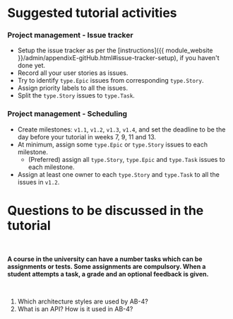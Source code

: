 # Suggested tutorial activities

### Project management - Issue tracker

- Setup the issue tracker as per the [instructions]({{ module_website }}/admin/appendixE-gitHub.html#issue-tracker-setup), if you haven't done yet.
- Record all your user stories as issues.
- Try to identify `type.Epic` issues from corresponding `type.Story`.
- Assign priority labels to all the issues.
- Split the `type.Story` issues to `type.Task`.

### Project management - Scheduling

- Create milestones: `v1.1`, `v1.2`, `v1.3`, `v1.4`, and set the deadline to be the day before your tutorial in weeks  7, 9, 11 and 13.
- At minimum, assign some `type.Epic` or `type.Story` issues to each milestone.
  - (Preferred) assign all `type.Story`, `type.Epic` and `type.Task` issues to each milestone.
- Assign at least one owner to each `type.Story` and `type.Task` to all the issues in `v1.2`. 
 
# Questions to be discussed in the tutorial

<include src="../../book/modeling/modelingBehaviors/activityDiagrams/q-modelWorkflowOfBurgerShop.md" />

<br>

<panel header="{{icon_Q }} Model the relation between the students and tasks">
<question>

**A course in the university can have a number tasks which can be assignments or tests. 
Some assignments are compulsory. When a student attempts a task, a grade and an optional feedback is given.**

</question>
</panel>

<br>

<panel header="{{ icon_Q }} Architecture">
<question>

1. Which architecture styles are used by AB-4?
1. What is an API? How is it used in AB-4?

</question>
</panel>